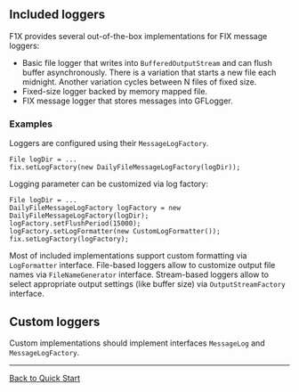 ## Included loggers ##

F1X provides several out-of-the-box implementations for FIX message loggers:

  * Basic file logger that writes into `BufferedOutputStream` and can flush buffer asynchronously. There is a variation that starts a new file each midnight. Another variation cycles between N files of fixed size.
  * Fixed-size logger backed by memory mapped file.
  * FIX message logger that stores messages into GFLogger.


### Examples ###
Loggers are configured using their `MessageLogFactory`.

```
File logDir = ...
fix.setLogFactory(new DailyFileMessageLogFactory(logDir));
```

Logging parameter can be customized via log factory:

```
File logDir = ...
DailyFileMessageLogFactory logFactory = new DailyFileMessageLogFactory(logDir);
logFactory.setFlushPeriod(15000);
logFactory.setLogFormatter(new CustomLogFormatter());
fix.setLogFactory(logFactory);
```

Most of included implementations support custom formatting via `LogFormatter` interface. File-based loggers allow to customize output file names via `FileNameGenerator` interface. Stream-based loggers allow to select appropriate output settings (like buffer size) via `OutputStreamFactory` interface.

## Custom loggers ##

Custom implementations should implement interfaces `MessageLog` and `MessageLogFactory`.



---

[Back to Quick Start](QuickStart.md)